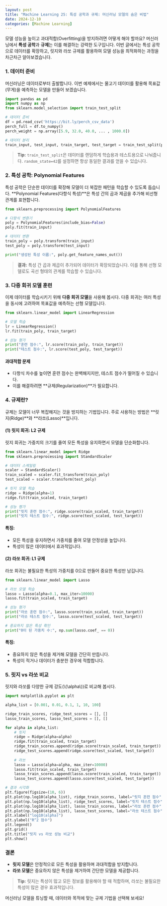 ```yaml
---
layout: post
title: "Machine Learning 25: 특성 공학과 규제: 머신러닝 모델의 숨은 비법"
date: 2024-12-10
categories: [Machine Learning]
---
```



모델 성능을 높이고 과대적합(Overfitting)을 방지하려면 어떻게 해야 할까요? 머신러닝에서 **특성 공학**과 **규제**는 이를 해결하는 강력한 도구입니다. 이번 글에서는 특성 공학으로 데이터를 확장하고, 릿지와 라쏘 규제를 활용하여 모델 성능을 최적화하는 과정을 차근차근 알아보겠습니다.


### **1. 데이터 준비**

머신러닝은 데이터로부터 출발합니다. 이번 예제에서는 물고기 데이터를 활용해 목표값(무게)을 예측하는 모델을 만들어 보겠습니다.

```python
import pandas as pd
import numpy as np
from sklearn.model_selection import train_test_split

# 데이터 준비
df = pd.read_csv('https://bit.ly/perch_csv_data')
perch_full = df.to_numpy()
perch_weight = np.array([5.9, 32.0, 40.0, ... , 1000.0])

# 데이터 분리
train_input, test_input, train_target, test_target = train_test_split(perch_full, perch_weight, random_state=42)
```

> **Tip:** `train_test_split`은 데이터를 랜덤하게 학습용과 테스트용으로 나눠줍니다. `random_state=42`를 설정하면 항상 동일한 결과를 얻을 수 있습니다.


### **2. 특성 공학: Polynomial Features**

특성 공학은 단순한 데이터를 확장해 모델이 더 복잡한 패턴을 학습할 수 있도록 돕습니다. **Polynomial Features(다항식 특성)**은 특성 간의 곱과 제곱을 추가해 비선형 관계를 표현합니다.

```python
from sklearn.preprocessing import PolynomialFeatures

# 다항식 변환기
poly = PolynomialFeatures(include_bias=False)
poly.fit(train_input)

# 데이터 변환
train_poly = poly.transform(train_input)
test_poly = poly.transform(test_input)

print("생성된 특성 이름:", poly.get_feature_names_out())
```

> **결과:** 특성 간 곱과 제곱이 추가되어 데이터가 확장되었습니다. 이를 통해 선형 모델로도 곡선 형태의 관계를 학습할 수 있습니다.


### **3. 다중 회귀 모델 훈련**

이제 데이터를 학습시키기 위해 **다중 회귀 모델**을 사용해 봅시다. 다중 회귀는 여러 특성을 동시에 고려하여 목표값을 예측하는 선형 모델입니다.

```python
from sklearn.linear_model import LinearRegression

# 모델 학습
lr = LinearRegression()
lr.fit(train_poly, train_target)

# 성능 평가
print("훈련 점수:", lr.score(train_poly, train_target))
print("테스트 점수:", lr.score(test_poly, test_target))
```

#### **과대적합 문제**
- 다항식 차수를 높이면 훈련 점수는 완벽해지지만, 테스트 점수가 떨어질 수 있습니다.
- 이를 해결하려면 **규제(Regularization)**가 필요합니다.


### **4. 규제란?**

규제는 모델이 너무 복잡해지는 것을 방지하는 기법입니다. 주로 사용하는 방법은 **릿지(Ridge)**와 **라쏘(Lasso)**입니다.


#### **(1) 릿지 회귀: L2 규제**

릿지 회귀는 가중치의 크기를 줄여 모든 특성을 유지하면서 모델을 단순화합니다.

```python
from sklearn.linear_model import Ridge
from sklearn.preprocessing import StandardScaler

# 데이터 스케일링
scaler = StandardScaler()
train_scaled = scaler.fit_transform(train_poly)
test_scaled = scaler.transform(test_poly)

# 릿지 모델 학습
ridge = Ridge(alpha=1)
ridge.fit(train_scaled, train_target)

# 성능 평가
print("릿지 훈련 점수:", ridge.score(train_scaled, train_target))
print("릿지 테스트 점수:", ridge.score(test_scaled, test_target))
```

#### **특징:**
- 모든 특성을 유지하면서 가중치를 줄여 모델 안정성을 높입니다.
- 특성이 많은 데이터에서 효과적입니다.


#### **(2) 라쏘 회귀: L1 규제**

라쏘 회귀는 불필요한 특성의 가중치를 0으로 만들어 중요한 특성만 남깁니다.

```python
from sklearn.linear_model import Lasso

# 라쏘 모델 학습
lasso = Lasso(alpha=0.1, max_iter=10000)
lasso.fit(train_scaled, train_target)

# 성능 평가
print("라쏘 훈련 점수:", lasso.score(train_scaled, train_target))
print("라쏘 테스트 점수:", lasso.score(test_scaled, test_target))

# 중요하지 않은 특성 확인
print("0이 된 가중치 수:", np.sum(lasso.coef_ == 0))
```

#### **특징:**
- 중요하지 않은 특성을 제거해 모델을 간단히 만듭니다.
- 특성이 적거나 데이터가 충분한 경우에 적합합니다.


### **5. 릿지 vs 라쏘 비교**

릿지와 라쏘를 다양한 규제 강도(\\(\alpha\\))로 비교해 봅시다.

```python
import matplotlib.pyplot as plt

alpha_list = [0.001, 0.01, 0.1, 1, 10, 100]

ridge_train_scores, ridge_test_scores = [], []
lasso_train_scores, lasso_test_scores = [], []

for alpha in alpha_list:
    # 릿지
    ridge = Ridge(alpha=alpha)
    ridge.fit(train_scaled, train_target)
    ridge_train_scores.append(ridge.score(train_scaled, train_target))
    ridge_test_scores.append(ridge.score(test_scaled, test_target))
    
    # 라쏘
    lasso = Lasso(alpha=alpha, max_iter=10000)
    lasso.fit(train_scaled, train_target)
    lasso_train_scores.append(lasso.score(train_scaled, train_target))
    lasso_test_scores.append(lasso.score(test_scaled, test_target))

# 결과 시각화
plt.figure(figsize=(10, 6))
plt.plot(np.log10(alpha_list), ridge_train_scores, label="릿지 훈련 점수", marker='o')
plt.plot(np.log10(alpha_list), ridge_test_scores, label="릿지 테스트 점수", marker='o')
plt.plot(np.log10(alpha_list), lasso_train_scores, label="라쏘 훈련 점수", linestyle='--', marker='x')
plt.plot(np.log10(alpha_list), lasso_test_scores, label="라쏘 테스트 점수", linestyle='--', marker='x')
plt.xlabel("log10(alpha)")
plt.ylabel("R^2 점수")
plt.legend()
plt.grid()
plt.title("릿지 vs 라쏘 성능 비교")
plt.show()
```


### **결론**

- **릿지 모델**은 안정적으로 모든 특성을 활용하며 과대적합을 방지합니다.
- **라쏘 모델**은 중요하지 않은 특성을 제거하여 간단한 모델을 제공합니다.

> **Tip:** 릿지는 특성이 많고 모든 정보를 활용해야 할 때 적합하며, 라쏘는 불필요한 특성이 많은 경우 효과적입니다.

머신러닝 모델을 튜닝할 때, 데이터와 목적에 맞는 규제 기법을 선택해 보세요!